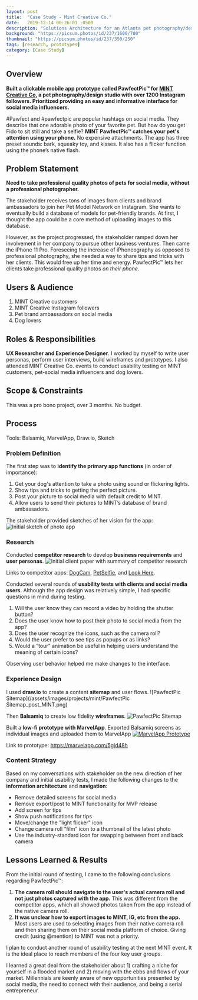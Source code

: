 ```yaml
---
layout: post
title:  "Case Study - Mint Creative Co."
date:   2019-12-14 00:26:01 -0500
description: "Solutions Architecture for an Atlanta pet photography/design company."
background: "https://picsum.photos/id/237/1600/700"
thumbnail: "https://picsum.photos/id/237/350/250"
tags: [research, prototypes]
category: [Case Study]
---
```


## Overview
**Built a clickable mobile app prototype called PawfectPic&trade; for [MINT Creative Co](mintcreativeco.com), a pet photography/design studio with over 1200 Instagram followers. Prioritized providing an easy and informative interface for social media influencers.**

#Pawfect and #pawfectpic are popular hashtags on social media. They describe that one adorable photo of your favorite pet. But how do you get Fido to sit still and take a selfie? **MINT PawfectPic&trade; catches your pet's attention using your phone.** No expensive attachments. The app has three preset sounds: bark, squeaky toy, and kisses. It also has a flicker function using the phone’s native flash.

## Problem Statement
**Need to take professional quality photos of pets for social media, without a professional photographer.**

The stakeholder receives tons of images from clients and brand ambassadors to join her Pet Model Network on Instagram. She wants to eventually build a database of models for pet-friendly brands. At first, I thought the app could be a core method of uploading images to this database.

However, as the project progressed, the stakeholder ramped down her involvement in her company to pursue other business ventures. Then came the iPhone 11 Pro. Foreseeing the increase of iPhoneography as opposed to professional photography, she needed a way to share tips and tricks with her clients. This would free up her time and energy. PawfectPic&trade; lets her clients take professional quality photos _on their phone_.

## Users & Audience
1. MINT Creative customers
1. MINT Creative Instagram followers
1. Pet brand ambassadors on social media
1. Dog lovers

## Roles & Responsibilities
**UX Researcher and Experience Designer**. I worked by myself to write user personas, perform user interviews, build wireframes and prototypes. I also attended MINT Creative Co. events to conduct usability testing on MINT customers, pet-social media influencers and dog lovers.

## Scope & Constraints
This was a pro bono project, over 3 months. No budget.

## Process
<div class="toolbox">Tools: Balsamiq, MarvelApp, Draw.io, Sketch</div>

### Problem Definition
The first step was to **identify the primary app functions** (in order of importance):
1. Get your dog's attention to take a photo using sound or flickering lights.
1. Show tips and tricks to getting the perfect picture.
1. Post your picture to social media with default credit to MINT.
1. Allow users to send their pictures to MINT’s database of brand ambassadors.

The stakeholder provided sketches of her vision for the app:
![Initial sketch of photo app](/assets/images/projects/mint/IMG_0004.jpg)

### Research

Conducted **competitor research** to develop **business requirements** and **user personas**.
![Initial client paper with summary of competitor research](/assets/images/projects/mint/client_paper.png)

Links to competitor apps:
[DogCam](https://apps.apple.com/us/app/dogcam-dog-selfie-camera/id1441245944),
[PetSelfie](https://play.google.com/store/apps/developer?id=Pet+Selfie),
and [Look Here](https://play.google.com/store/apps/details?id=camera1.themaestrochef.com.cameraappfordogs&showAllReviews=true).

Conducted several rounds of **usability tests with clients and social media users**.
Although the app design was relatively simple, I had specific questions in mind during testing.
1. Will the user know they can record a video by holding the shutter button?
1. Does the user know how to post their photo to social media from the app?
1. Does the user recognize the icons, such as the camera roll?
1. Would the user prefer to see tips as popups or as links?
1. Would a “tour” animation be useful in helping users understand the meaning of certain icons?

Observing user behavior helped me make changes to the interface.

### Experience Design
I used **draw.io** to create a content **sitemap** and user flows.
![PawfectPic Sitemap](/assets/images/projects/mint/PawfectPic Sitemap_post_MINT.png)

Then **Balsamiq** to create low fidelity **wireframes**.
![PawfectPic Sitemap](/assets/images/projects/mint/PawfectPic_Wireframe_map_2.png)

Built a **low-fi prototype with MarvelApp**. Exported Balsamiq screens as individual images and uploaded them to MarvelApp
[![MarvelApp Prototype](/assets/images/projects/mint/marvelapp.png)](https://marvelapp.com/5gjd48h)

Link to prototype: <https://marvelapp.com/5gjd48h>


### Content Strategy
Based on my conversations with stakeholder on the new direction of her company and initial usability tests, I made the following changes to the **information architecture** and **navigation**:
* Remove detailed screens for social media
* Remove export/post to MINT functionality for MVP release
* Add screen for tips
* Show push notifications for tips
* Move/change the "light flicker"  icon
* Change camera roll “film” icon to a thumbnail of the latest photo
* Use the industry-standard icon for swapping between front and back camera

## Lessons Learned & Results
From the initial round of testing, I came to the following conclusions regarding PawfectPic&trade;:
1. **The camera roll should navigate to the user's actual camera roll and not just photos captured with the app.** This was different from the competitor apps, which all showed photos taken from the app instead of the native camera roll.
1. **It was unclear how to export images to MINT, IG, etc from the app.** Most users are used to selecting images from their native camera roll and then sharing them on their social media platform of choice. Giving credit (using @mention) to MINT was not a priority.

I plan to conduct another round of usability testing at the next MINT event. It is the ideal place to reach members of the four key user groups.

I learned a great deal from the stakeholder about 1) crafting a niche for yourself in a flooded market and 2) moving with the ebbs and flows of your market. Millennials are keenly aware of new opportunities presented by social media, the need to connect with their audience, and being a serial entrepreneur.
